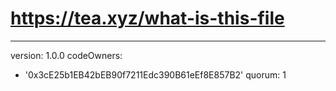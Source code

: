 # https://tea.xyz/what-is-this-file
---
version: 1.0.0
codeOwners:
  - '0x3cE25b1EB42bEB90f7211Edc390B61eEf8E857B2'
quorum: 1
